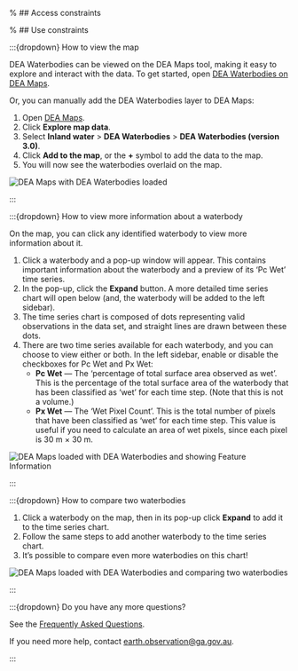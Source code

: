% ## Access constraints

% ## Use constraints

:::{dropdown} How to view the map

DEA Waterbodies can be viewed on the DEA Maps tool, making it easy to explore and interact with the data. To get started, open [DEA Waterbodies on DEA Maps](https://maps.dea.ga.gov.au/#share=s-gMICb0o03KwPHyXV52ivMtedIrd).

Or, you can manually add the DEA Waterbodies layer to DEA Maps:

1. Open [DEA Maps](https://maps.dea.ga.gov.au).
1. Click **Explore map data**.
1. Select **Inland water** > **DEA Waterbodies** > **DEA Waterbodies (version 3.0)**. 
1. Click **Add to the map**, or the **+** symbol to add the data to the map.
1. You will now see the waterbodies overlaid on the map.

![DEA Maps with DEA Waterbodies loaded](/_files/dea-waterbodies/DEA_Waterbodies_v3.0_overview.jpg)

:::

:::{dropdown} How to view more information about a waterbody

On the map, you can click any identified waterbody to view more information about it.

1. Click a waterbody and a pop-up window will appear. This contains important information about the waterbody and a preview of its ‘Pc Wet’ time series.
1. In the pop-up, click the **Expand** button. A more detailed time series chart will open below (and, the waterbody will be added to the left sidebar).
1. The time series chart is composed of dots representing valid observations in the data set, and straight lines are drawn between these dots.
1. There are two time series available for each waterbody, and you can choose to view either or both. In the left sidebar, enable or disable the checkboxes for Pc Wet and Px Wet:
    * **Pc Wet** &mdash; The ‘percentage of total surface area observed as wet’. This is the percentage of the total surface area of the waterbody that has been classified as ‘wet’ for each time step. (Note that this is not a volume.)
    * **Px Wet** &mdash; The ‘Wet Pixel Count’. This is the total number of pixels that have been classified as ‘wet’ for each time step. This value is useful if you need to calculate an area of wet pixels, since each pixel is 30 m × 30 m.

![DEA Maps loaded with DEA Waterbodies and showing Feature Information](/_files/dea-waterbodies/DEA_Waterbodies_v3.0_user-guide.PNG)

:::

:::{dropdown} How to compare two waterbodies

1. Click a waterbody on the map, then in its pop-up click **Expand** to add it to the time series chart.
1. Follow the same steps to add another waterbody to the time series chart.
1. It’s possible to compare even more waterbodies on this chart!

![DEA Maps loaded with DEA Waterbodies and comparing two waterbodies](/_files/dea-waterbodies/DEA_Waterbodies_v3.0_user-guide-compare.PNG)

:::

:::{dropdown} Do you have any more questions?

See the [Frequently Asked Questions](./?tab=faqs). 

If you need more help, contact <a href="mailto:Earth.Observation@ga.gov.au">earth.observation@ga.gov.au</a>. 

:::

